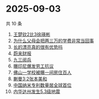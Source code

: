 # 2025-09-03

共 10 条

<!-- BEGIN -->
<!-- 最后更新时间 Wed Sep 03 2025 10:53:07 GMT+0800 (China Standard Time) -->

1. [王楚钦2比3徐瑛彬](https://www.zhihu.com/search?q=王楚钦2比3徐瑛彬)
1. [为什么父母会把两三万的学费非常当回事](https://www.zhihu.com/search?q=为什么父母会把两三万的学费非常当回事)
1. [长的漂亮真的很有优势吗](https://www.zhihu.com/search?q=长的漂亮真的很有优势吗)
1. [蔚来财报](https://www.zhihu.com/search?q=蔚来财报)
1. [九三阅兵](https://www.zhihu.com/search?q=九三阅兵)
1. [曝印尼爆发劳工抗议](https://www.zhihu.com/search?q=曝印尼爆发劳工抗议)
1. [佛山一学校被曝一间房住百人](https://www.zhihu.com/search?q=佛山一学校被曝一间房住百人)
1. [蒯曼3:2张本美和](https://www.zhihu.com/search?q=蒯曼3:2张本美和)
1. [中国纳米专利数量居全球首位](https://www.zhihu.com/search?q=中国纳米专利数量居全球首位)
1. [内华达州发生5.3级地震](https://www.zhihu.com/search?q=内华达州发生5.3级地震)

<!-- END -->
